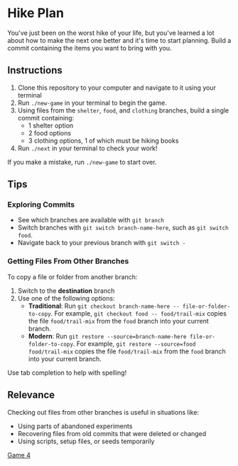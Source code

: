 # Hike Plan

You've just been on the worst hike of your life, but you've learned a lot about
how to make the next one better and it's time to start planning. Build a commit
containing the items you want to bring with you.

## Instructions

1. Clone this repository to your computer and navigate to it using your terminal
2. Run `./new-game` in your terminal to begin the game.
3. Using files from the `shelter`, `food`, and `clothing` branches, build a
   single commit containing:
   - 1 shelter option
   - 2 food options
   - 3 clothing options, 1 of which must be hiking books
4. Run `./next` in your terminal to check your work!

If you make a mistake, run `./new-game` to start over.

## Tips

### Exploring Commits

- See which branches are available with `git branch`
- Switch branches with `git switch branch-name-here`, such as `git switch food`.
- Navigate back to your previous branch with `git switch -`

### Getting Files From Other Branches

To copy a file or folder from another branch:

1. Switch to the **destination** branch
2. Use one of the following options:
   - **Traditional**: Run
     `git checkout branch-name-here -- file-or-folder-to-copy`. For example,
     `git checkout food -- food/trail-mix` copies the file `food/trail-mix` from
     the `food` branch into your current branch.
   - **Modern**: Run
     `git restore --source=branch-name-here file-or-folder-to-copy`. For
     example, `git restore --source=food food/trail-mix` copies the file
     `food/trail-mix` from the `food` branch into your current branch.

Use tab completion to help with spelling!

## Relevance

Checking out files from other branches is useful in situations like:

- Using parts of abandoned experiments
- Recovering files from old commits that were deleted or changed
- Using scripts, setup files, or seeds temporarily

[Game 4](https://github.com/sikaeducation/hike-packing)
